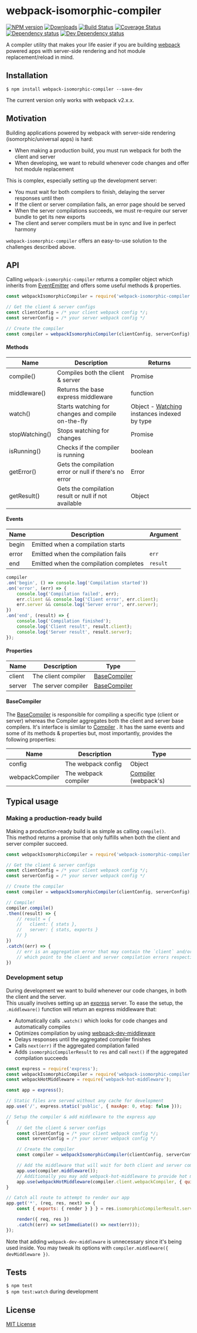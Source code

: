 # webpack-isomorphic-compiler

[![NPM version][npm-image]][npm-url] [![Downloads][downloads-image]][npm-url] [![Build Status][travis-image]][travis-url] [![Coverage Status][codecov-image]][codecov-url] [![Dependency status][david-dm-image]][david-dm-url] [![Dev Dependency status][david-dm-dev-image]][david-dm-dev-url]

[npm-url]:https://npmjs.org/package/webpack-isomorphic-compiler
[npm-image]:http://img.shields.io/npm/v/webpack-isomorphic-compiler.svg
[downloads-image]:http://img.shields.io/npm/dm/webpack-isomorphic-compiler.svg
[travis-url]:https://travis-ci.org/moxystudio/webpack-isomorphic-compiler
[travis-image]:http://img.shields.io/travis/moxystudio/webpack-isomorphic-compiler/master.svg
[codecov-url]:https://codecov.io/gh/moxystudio/webpack-isomorphic-compiler
[codecov-image]:https://img.shields.io/codecov/c/github/moxystudio/webpack-isomorphic-compiler/master.svg
[david-dm-url]:https://david-dm.org/moxystudio/webpack-isomorphic-compiler
[david-dm-image]:https://img.shields.io/david/moxystudio/webpack-isomorphic-compiler.svg
[david-dm-dev-url]:https://david-dm.org/moxystudio/webpack-isomorphic-compiler#info=devDependencies
[david-dm-dev-image]:https://img.shields.io/david/dev/moxystudio/webpack-isomorphic-compiler.svg

A compiler utility that makes your life easier if you are building [webpack](https://webpack.js.org/) powered apps with server-side rendering and hot module replacement/reload in mind.


## Installation

`$ npm install webpack-isomorphic-compiler --save-dev`

The current version only works with webpack v2.x.x.


## Motivation

Building applications powered by webpack with server-side rendering (isomorphic/universal apps) is hard:

- When making a production build, you must run webpack for both the client and server
- When developing, we want to rebuild whenever code changes and offer hot module replacement

This is complex, especially setting up the development server:

- You must wait for both compilers to finish, delaying the server responses until then
- If the client or server compilation fails, an error page should be served
- When the server compilations succeeds, we must re-require our server bundle to get its new exports
- The client and server compilers must be in sync and live in perfect harmony

`webpack-isomorphic-compiler` offers an easy-to-use solution to the challenges described above.


## API

Calling `webpack-isomorphic-compiler` returns a compiler object which inherits from [EventEmitter](https://nodejs.org/api/events.html) and offers some useful methods & properties.   

```js
const webpackIsomorphicCompiler = require('webpack-isomorphic-compiler');

// Get the client & server configs
const clientConfig = /* your client webpack config */;
const serverConfig = /* your server webpack config */

// Create the compiler
const compiler = webpackIsomorphicCompiler(clientConfig, serverConfig);
```


#### Methods

| Name   | Description   | Returns |
| ------ | ------------- | ------- |
| compile() | Compiles both the client & server | Promise |
| middleware() | Returns the base express middleware | function |
| watch() | Starts watching for changes and compile on-the-fly | Object - [Watching](https://github.com/webpack/webpack/blob/53bb15b1ed64f8636036f773100d502909bd1e6b/lib/Compiler.js#L13) instances indexed by type |
| stopWatching() | Stops watching for changes | Promise |
| isRunning() | Checks if the compiler is running | boolean
| getError() | Gets the compilation error or null if there's no error | Error
| getResult() | Gets the compilation result or null if not available | Object


#### Events

| Name   | Description   | Argument |
| ------ | ------------- | -------- |
| begin | Emitted when a compilation starts | |
| error | Emitted when the compilation fails | `err` |
| end | Emitted when the compilation completes | `result` |

```js
compiler
.on('begin', () => console.log('Compilation started'))
.on('error', (err) => {
    console.log('Compilation failed', err);
    err.client && console.log('Client error', err.client);
    err.server && console.log('Server error', err.server);
})
.on('end', (result) => {
    console.log('Compilation finished');
    console.log('Client result', result.client);
    console.log('Server result', result.server);
});
```


#### Properties

| Name   | Description   | Type |
| ------ | ------------- | -------- |
| client | The client compiler | [BaseCompiler](./lib/baseCompiler) |
| server | The server compiler | [BaseCompiler](./lib/baseCompiler) |


#### BaseCompiler

The [BaseCompiler](./lib/baseCompiler) is responsible for compiling a specific type (client or server) whereas the Compiler aggregates both the client and server base compilers. It's interface is similar to [Compiler](./lib/compiler) . It has the same events and some of its methods & properties but, most importantly, provides the following properties:

| Name   | Description   | Type |
| ------ | ------------- | -------- |
| config | The webpack config | Object |
| webpackCompiler | The webpack compiler | [Compiler](https://github.com/webpack/webpack/blob/53bb15b1ed64f8636036f773100d502909bd1e6b/lib/Compiler.js#L158) (webpack's) |


## Typical usage

### Making a production-ready build

Making a production-ready build is as simple as calling `compile()`.  
This method returns a promise that only fulfills when both the client and server compiler succeed.

```js
const webpackIsomorphicCompiler = require('webpack-isomorphic-compiler');

// Get the client & server configs
const clientConfig = /* your client webpack config */;
const serverConfig = /* your server webpack config */

// Create the compiler
const compiler = webpackIsomorphicCompiler(clientConfig, serverConfig);

// Compile!
compiler.compile()
.then((result) => {
    // result = {
    //   client: { stats },
    //   server: { stats, exports }
    // }
})
.catch((err) => {
    // err is an aggregation error that may contain the `client` and/or `server` properties
    // which point to the client and server compilation errors respectively
})
```


### Development setup

During development we want to build whenever our code changes, in both the client and the server.   
This usually involves setting up an [express](https://expressjs.com/) server. To ease the setup, the `.middleware()` function will return an express middleware that:

- Automatically calls `.watch()` which looks for code changes and automatically compiles
- Optimizes compilation by using [webpack-dev-middleware](https://github.com/webpack/webpack-dev-middleware)
- Delays responses until the aggregated compiler finishes
- Calls `next(err)` if the aggregated compilation failed
- Adds `isomorphicCompilerResult` to `res` and call `next()` if the aggregated compilation succeeds


```js
const express = require('express');
const webpackIsomorphicCompiler = require('webpack-isomorphic-compiler');
const webpackHotMiddleware = require('webpack-hot-middleware');

const app = express();

// Static files are served without any cache for development
app.use('/', express.static('public', { maxAge: 0, etag: false }));

// Setup the compiler & add middleware to the express app
{
    // Get the client & server configs
    const clientConfig = /* your client webpack config */;
    const serverConfig = /* your server webpack config */

    // Create the compiler
    const compiler = webpackIsomorphicCompiler(clientConfig, serverConfig);

    // Add the middleware that will wait for both client and server compilations to be ready
    app.use(compiler.middleware());
    // Additionally you may add webpack-hot-middleware to provide hot module replacement
    app.use(webpackHotMiddleware(compiler.client.webpackCompiler, { quiet: true }));
}

// Catch all route to attempt to render our app
app.get('*', (req, res, next) => {
    const { exports: { render } } } = res.isomorphicCompilerResult.server;

    render({ req, res })
    .catch((err) => setImmediate(() => next(err)));
});
```

Note that adding `webpack-dev-middleware` is unnecessary since it's being used inside. You may tweak its options with `compiler.middleware({ devMiddleware })`.


## Tests

`$ npm test`   
`$ npm test:watch` during development


## License

[MIT License](http://opensource.org/licenses/MIT)
